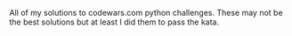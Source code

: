 All of my solutions to codewars.com python challenges. These may not be the best solutions but at least I did them to pass the kata. 
